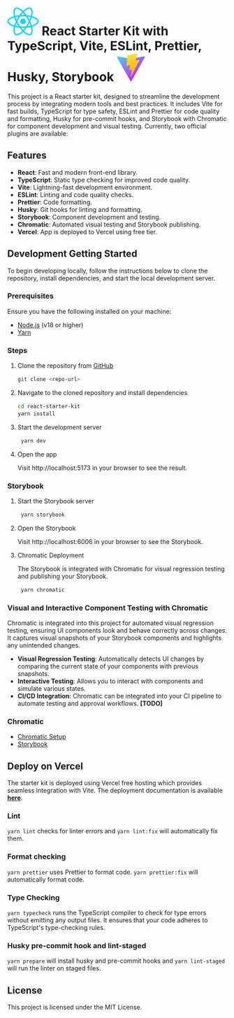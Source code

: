 # ![ReactLogo](./src/assets/react.svg) React Starter Kit with TypeScript, Vite, ESLint, Prettier, Husky, Storybook ![ViteLogo](./src/assets/vite.svg)

This project is a React starter kit, designed to streamline the development process by integrating modern tools and best practices. It includes Vite for fast builds, TypeScript for type safety, ESLint and Prettier for code quality and formatting, Husky for pre-commit hooks, and Storybook with Chromatic for component development and visual testing.
Currently, two official plugins are available:

## Features

- **React**: Fast and modern front-end library.
- **TypeScript**: Static type checking for improved code quality.
- **Vite**: Lightning-fast development environment.
- **ESLint**: Linting and code quality checks.
- **Prettier**: Code formatting.
- **Husky**: Git hooks for linting and formatting.
- **Storybook**: Component development and testing.
- **Chromatic**: Automated visual testing and Storybook publishing.
- **Vercel**: App is deployed to Vercel using free tier.

## Development Getting Started

To begin developing locally, follow the instructions below to clone the repository, install dependencies, and start the local development server.

### Prerequisites

Ensure you have the following installed on your machine:

- [Node.js](https://nodejs.org/) (v18 or higher)
- [Yarn](https://yarnpkg.com/)

### Steps

1. Clone the repository from [GitHub](https://github.com/sharvin3007/react-starter-kit.git)

   ```bash
   git clone <repo-url>
   ```

2. Navigate to the cloned repository and install dependencies

   ```bash
   cd react-starter-kit
   yarn install
   ```

3. Start the development server

   ```bash
    yarn dev
   ```

4. Open the app

   Visit http://localhost:5173 in your browser to see the result.

### Storybook

1. Start the Storybook server

   ```bash
    yarn storybook
   ```

2. Open the Storybook

   Visit http://localhost:6006 in your browser to see the Storybook.

3. Chromatic Deployment

   The Storybook is integrated with Chromatic for visual regression testing and publishing your Storybook.

   ```bash
    yarn chromatic
   ```

### Visual and Interactive Component Testing with Chromatic

Chromatic is integrated into this project for automated visual regression testing, ensuring UI components look and behave correctly across changes. It captures visual snapshots of your Storybook components and highlights any unintended changes.

- **Visual Regression Testing**: Automatically detects UI changes by comparing the current state of your components with previous snapshots.
- **Interactive Testing**: Allows you to interact with components and simulate various states.
- **CI/CD Integration**: Chromatic can be integrated into your CI pipeline to automate testing and approval workflows. **[TODO]**

### Chromatic

- [Chromatic Setup](https://www.chromatic.com/setup?appId=66f4498c0319c36be6175c16)
- [Storybook](https://66f4498c0319c36be6175c16-ekckywliep.chromatic.com/)

## Deploy on Vercel

The starter kit is deployed using Vercel free hosting which provides seamless integration with Vite. The deployment documentation is available **[here](https://react-starter-kit-peach.vercel.app/)**.

### Lint

`yarn lint` checks for linter errors and `yarn lint:fix` will automatically fix them.

### Format checking

`yarn prettier` uses Prettier to format code. `yarn prettier:fix` will automatically format code.

### Type Checking

`yarn typecheck` runs the TypeScript compiler to check for type errors without emitting any output files. It ensures that your code adheres to TypeScript's type-checking rules.

### Husky pre-commit hook and lint-staged

`yarn prepare` will install husky and pre-commit hooks and `yarn lint-staged` will run the linter on staged files.

## License

This project is licensed under the MIT License.
